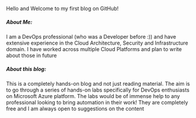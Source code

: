 Hello and Welcome to my first blog on GitHub!

##### About Me:
I am a DevOps professional (who was a Developer before :)) and have extensive experience in the Cloud Architecture, Security and Infrastructure domain. I have worked across multiple Cloud Platforms and plan to write about those in future

##### About this blog:
This is a completely hands-on blog and not just reading material. The aim is to go through a series of hands-on labs specifically for DevOps enthusiasts on Microsoft Azure platform.
The labs would be of immense help to any professional looking to bring automation in their work! They are completely free and I am always open to suggestions on the content


